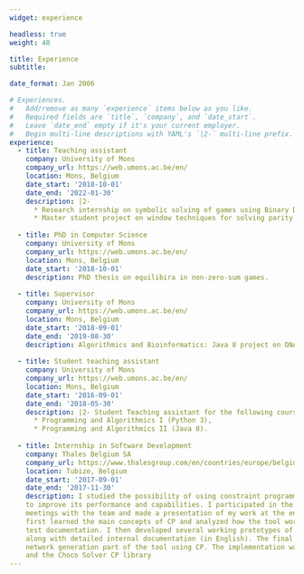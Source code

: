 ```yaml
---
widget: experience

headless: true
weight: 40

title: Experience
subtitle:

date_format: Jan 2006

# Experiences.
#   Add/remove as many `experience` items below as you like.
#   Required fields are `title`, `company`, and `date_start`.
#   Leave `date_end` empty if it's your current employer.
#   Begin multi-line descriptions with YAML's `|2-` multi-line prefix.
experience:
  - title: Teaching assistant
    company: University of Mons
    company_url: https://web.umons.ac.be/en/
    location: Mons, Belgium
    date_start: '2018-10-01'
    date_end: '2022-01-30'
    description: |2-
      * Research internship on symbolic solving of games using Binary Decision Diagrams (2019).
      * Master student project on window techniques for solving parity games (2018).
     
  - title: PhD in Computer Science
    company: University of Mons
    company_url: https://web.umons.ac.be/en/
    location: Mons, Belgium
    date_start: '2018-10-01'
    description: PhD thesis on equilibira in non-zero-sum games.
    
  - title: Supervisor
    company: University of Mons
    company_url: https://web.umons.ac.be/en/
    location: Mons, Belgium
    date_start: '2018-09-01'
    date_end: '2019-08-30'
    description: Algorithmics and Bioinformatics: Java 8 project on DNA fragment assembly.
  
  - title: Student teaching assistant
    company: University of Mons
    company_url: https://web.umons.ac.be/en/
    location: Mons, Belgium
    date_start: '2016-09-01'
    date_end: '2018-05-30'
    description: |2- Student Teaching assistant for the following courses:  
      * Programming and Algorithmics I (Python 3),
      * Programming and Algorithmics II (Java 8).
        
  - title: Internship in Software Development
    company: Thales Belgium SA
    company_url: https://www.thalesgroup.com/en/countries/europe/belgium
    location: Tubize, Belgium
    date_start: '2017-09-01'
    date_end: '2017-11-30'
    description: I studied the possibility of using constraint programming (CP) in a radio configuration tool
    to improve its performance and capabilities. I participated in the daily Scrum stand-up
    meetings with the team and made a presentation of my work at the end of each sprint. I
    first learned the main concepts of CP and analyzed how the tool worked from design and
    test documentation. I then developed several working prototypes of increasing complexity
    along with detailed internal documentation (in English). The final prototype recreated the
    network generation part of the tool using CP. The implementation was done using Java 8
    and the Choco Solver CP library
---
```

